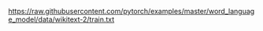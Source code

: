 https://raw.githubusercontent.com/pytorch/examples/master/word_language_model/data/wikitext-2/train.txt

